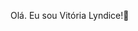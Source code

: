  Olá. Eu sou Vitória Lyndice!👋

<!--
**vitorialyndice/vitorialyndice** is a ✨ _special_ ✨ repository because its `README.md` (this file) appears on your GitHub profile.


<div>
<a href = "https://github.com/vitorialyndice"
<img hight = "180em" src="https://github-readme-stats.vercel.app/api?username=vitorialyndice&show_icons=true&theme=radical"/>
</div>
